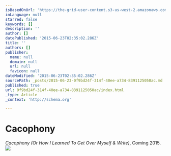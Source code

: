 ```yaml
---
isBasedOnUrl: 'https://the-grid-user-content.s3-us-west-2.amazonaws.com/d098cd15-811e-4767-a05d-88912a0e1e52.jpg'
inLanguage: null
starred: false
keywords: []
description: ''
author: []
datePublished: '2015-06-23T02:35:02.286Z'
title: ''
authors: []
publisher:
  name: null
  domain: null
  url: null
  favicon: null
dateModified: '2015-06-23T02:35:02.286Z'
sourcePath: _posts/2015-06-23-0f9bd24f-314f-40ee-a734-8391125050ac.md
published: true
url: 0f9bd24f-314f-40ee-a734-8391125050ac/index.html
_type: Article
_context: 'http://schema.org'

---
```

# Cacophony

_Cacophony (Or How I Learned To Get Over Myself & Write)_, Coming 2015\.
![](https://the-grid-user-content.s3-us-west-2.amazonaws.com/d098cd15-811e-4767-a05d-88912a0e1e52.jpg)